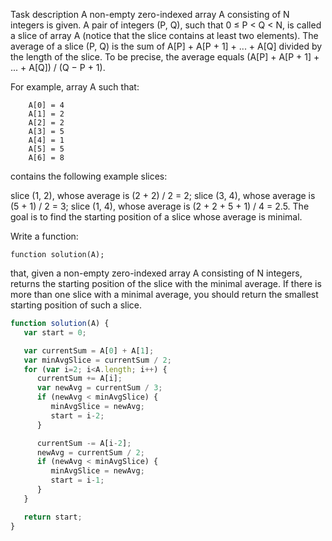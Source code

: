 Task description
A non-empty zero-indexed array A consisting of N integers is given. A pair of integers (P, Q), such that 0 ≤ P < Q < N, is called a slice of array A (notice that the slice contains at least two elements). The average of a slice (P, Q) is the sum of A[P] + A[P + 1] + ... + A[Q] divided by the length of the slice. To be precise, the average equals (A[P] + A[P + 1] + ... + A[Q]) / (Q − P + 1).

For example, array A such that:

```
    A[0] = 4
    A[1] = 2
    A[2] = 2
    A[3] = 5
    A[4] = 1
    A[5] = 5
    A[6] = 8
```
contains the following example slices:

slice (1, 2), whose average is (2 + 2) / 2 = 2;
slice (3, 4), whose average is (5 + 1) / 2 = 3;
slice (1, 4), whose average is (2 + 2 + 5 + 1) / 4 = 2.5.
The goal is to find the starting position of a slice whose average is minimal.

Write a function:

`function solution(A);`

that, given a non-empty zero-indexed array A consisting of N integers, returns the starting position of the slice with the minimal average. If there is more than one slice with a minimal average, you should return the smallest starting position of such a slice.

```javascript
function solution(A) {
   var start = 0;

   var currentSum = A[0] + A[1];
   var minAvgSlice = currentSum / 2;
   for (var i=2; i<A.length; i++) {
      currentSum += A[i];
      var newAvg = currentSum / 3;
      if (newAvg < minAvgSlice) {
         minAvgSlice = newAvg;
         start = i-2;
      }

      currentSum -= A[i-2];
      newAvg = currentSum / 2;
      if (newAvg < minAvgSlice) {
         minAvgSlice = newAvg;
         start = i-1;
      }
   }

   return start;
}
```
